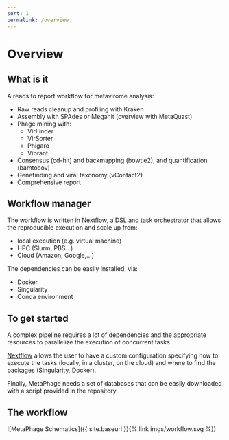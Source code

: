 ```yaml
---
sort: 1
permalink: /overview
---
```


# Overview

## What is it

A reads to report workflow for metavirome analysis:

* Raw reads cleanup and profiling with Kraken
* Assembly with SPAdes or Megahit (overview with MetaQuast)
* Phage mining with:
  * VirFinder
  * VirSorter
  * Phigaro
  * Vibrant
* Consensus (cd-hit) and backmapping (bowtie2), and quantification (bamtocov)
* Genefinding and viral taxonomy (vContact2)
* Comprehensive report

## Workflow manager

The workflow is written in [Nextflow](https://nextflow.io/), a DSL and task
orchestrator that allows the reproducible execution and scale up from:
* local execution (e.g. virtual machine)
* HPC (Slurm, PBS...)
* Cloud (Amazon, Google,...)

The dependencies can be easily installed, via:
* Docker
* Singularity
* Conda environment

## To get started

A complex pipeline requires a lot of dependencies and the appropriate resources 
to parallelize the execution of concurrent tasks.

[Nextflow](https://nextflow.io/) allows the user to have a custom configuration specifying how to execute the
tasks (locally, in a cluster, on the cloud) and where to find the packages (Singularity, Docker).

Finally, MetaPhage needs a set of databases that can be easily downloaded with a script provided 
in the repository.

## The workflow


![MetaPhage Schematics]({{ site.baseurl }}{% link imgs/workflow.svg %})


